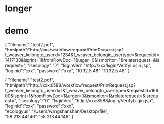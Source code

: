 # longer

# demo
{
	"filename":"test2.pdf",
	"htmlpath":"http://xxx/workflow/request/PrintRequest.jsp?f_weaver_belongto_userid=1234&f_weaver_belongto_usertype=&requestid=1417138&isprint=1&fromFlowDoc=1&urger=0&ismonitor=1&relaterequest=&isrequest=",
	"isecology":"0",
	"loginVeri":"http://xxx/login/VerifyLogin.jsp",
	"loginid":"xxx",
	"password":"xxx",
  "10.32.5.48":"10.32.5.48"
}

{
	"filename":"test2.pdf",
	"htmlpath":"http://xxx:8588/workflow/request/PrintRequest.jsp?f_weaver_belongto_userid=1&f_weaver_belongto_usertype=&requestid=16900&isprint=1&fromFlowDoc=1&urger=0&ismonitor=1&relaterequest=&isrequest=",
	"isecology":"0",
	"loginVeri":"http://xxx:8588/login/VerifyLogin.jsp",
	"loginid":"xxx",
	"password":"xxx",
	"ecologyurl":"/Users/wangshanshan/Desktop/file",
  "58.213.44.146":"58.213.44.146"
}
